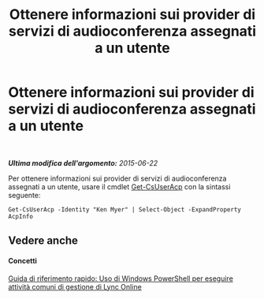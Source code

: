 ﻿---
title: Ottenere informazioni sui provider di servizi di audioconferenza assegnati a un utente
TOCTitle: Ottenere informazioni sui provider di servizi di audioconferenza assegnati a un utente
ms:assetid: 7fae822f-9f6c-4381-95c5-879661027925
ms:mtpsurl: https://technet.microsoft.com/it-it/library/Dn362814(v=OCS.15)
ms:contentKeyID: 56269943
ms.date: 08/24/2015
mtps_version: v=OCS.15
ms.translationtype: HT
---

# Ottenere informazioni sui provider di servizi di audioconferenza assegnati a un utente

 

_**Ultima modifica dell'argomento:** 2015-06-22_

Per ottenere informazioni sui provider di servizi di audioconferenza assegnati a un utente, usare il cmdlet [Get-CsUserAcp](get-csuseracp.md) con la sintassi seguente:

    Get-CsUserAcp -Identity "Ken Myer" | Select-Object -ExpandProperty AcpInfo

## Vedere anche

#### Concetti

[Guida di riferimento rapido: Uso di Windows PowerShell per eseguire attività comuni di gestione di Lync Online](quick-reference-using-windows-powershell-to-do-common-skype-for-business-online-management-tasks.md)

